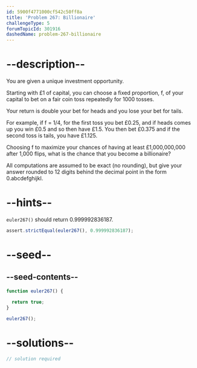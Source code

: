 ```yaml
---
id: 5900f4771000cf542c50ff8a
title: 'Problem 267: Billionaire'
challengeType: 5
forumTopicId: 301916
dashedName: problem-267-billionaire
---
```


# --description--

You are given a unique investment opportunity.

Starting with £1 of capital, you can choose a fixed proportion, f, of your capital to bet on a fair coin toss repeatedly for 1000 tosses.

Your return is double your bet for heads and you lose your bet for tails.

For example, if f = 1/4, for the first toss you bet £0.25, and if heads comes up you win £0.5 and so then have £1.5. You then bet £0.375 and if the second toss is tails, you have £1.125.

Choosing f to maximize your chances of having at least £1,000,000,000 after 1,000 flips, what is the chance that you become a billionaire?

All computations are assumed to be exact (no rounding), but give your answer rounded to 12 digits behind the decimal point in the form 0.abcdefghijkl.

# --hints--

`euler267()` should return 0.999992836187.

```js
assert.strictEqual(euler267(), 0.999992836187);
```

# --seed--

## --seed-contents--

```js
function euler267() {

  return true;
}

euler267();
```

# --solutions--

```js
// solution required
```
